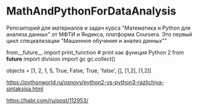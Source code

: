 # MathAndPythonForDataAnalysis
Репозиторий для материалов и задач курса "Математика и Python для анализа данных" от МФТИ и Яндекса, платформа Coursera. Это первый цикл специализации "Машинное обучение и анализ данных""

from__future__ import print_function # print как функция Python 2
from __future__ import division
import gc
gc.collect()


objects = [1, 2, 1, 5, True, False, True, 'false', [], [1,2], [1,2]]

https://pythonworld.ru/osnovy/python2-vs-python3-razlichiya-sintaksisa.html

https://habr.com/ru/post/112953/
